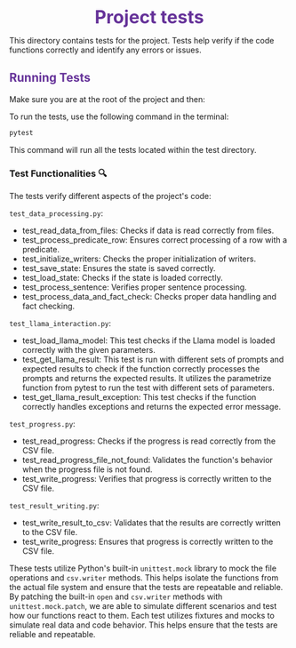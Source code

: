 <p align="center"><font color="#663399" size="6"><b> Project tests </b></font></p>

This directory contains tests for the project. Tests help verify if the code functions correctly and identify any errors or issues.

## <font color="#663399"> Running Tests </font>

Make sure you are at the root of the project and then:

To run the tests, use the following command in the terminal:

```bash
pytest 
```

This command will run all the tests located within the test directory.

### Test Functionalities 🔍
The tests verify different aspects of the project's code:

`test_data_processing.py`:
- test_read_data_from_files: Checks if data is read correctly from files.
- test_process_predicate_row: Ensures correct processing of a row with a predicate.
- test_initialize_writers: Checks the proper initialization of writers.
- test_save_state: Ensures the state is saved correctly.
- test_load_state: Checks if the state is loaded correctly.
- test_process_sentence: Verifies proper sentence processing.
- test_process_data_and_fact_check: Checks proper data handling and fact checking.

`test_llama_interaction.py`:

- test_load_llama_model: This test checks if the Llama model is loaded correctly with the given parameters.
- test_get_llama_result: This test is run with different sets of prompts and expected results to check if the function correctly processes the prompts and returns the expected results. It utilizes the parametrize function from pytest to run the test with different sets of parameters.
- test_get_llama_result_exception: This test checks if the function correctly handles exceptions and returns the expected error message.

`test_progress.py`:

- test_read_progress: Checks if the progress is read correctly from the CSV file.
- test_read_progress_file_not_found: Validates the function's behavior when the progress file is not found.
- test_write_progress: Verifies that progress is correctly written to the CSV file.

`test_result_writing.py`:

- test_write_result_to_csv: Validates that the results are correctly written to the CSV file.
- test_write_progress: Ensures that progress is correctly written to the CSV file.

These tests utilize Python's built-in `unittest.mock` library to mock the file operations and `csv.writer` methods. This helps isolate the functions from the actual file system and ensure that the tests are repeatable and reliable. By patching the built-in `open` and `csv.writer` methods with `unittest.mock.patch`, we are able to simulate different scenarios and test how our functions react to them.
Each test utilizes fixtures and mocks to simulate real data and code behavior. This helps ensure that the tests are reliable and repeatable.